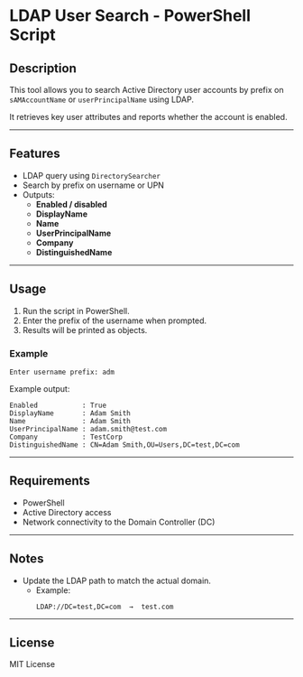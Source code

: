 # LDAP User Search - PowerShell Script

## Description
This tool allows you to search Active Directory user accounts by prefix on  
`sAMAccountName` or `userPrincipalName` using LDAP.

It retrieves key user attributes and reports whether the account is enabled.

---

## Features
- LDAP query using `DirectorySearcher`
- Search by prefix on username or UPN
- Outputs:
  - **Enabled / disabled**
  - **DisplayName**
  - **Name**
  - **UserPrincipalName**
  - **Company**
  - **DistinguishedName**

---

## Usage

1. Run the script in PowerShell.
2. Enter the prefix of the username when prompted.
3. Results will be printed as objects.

### Example
```
Enter username prefix: adm
```

Example output:
```
Enabled           : True
DisplayName       : Adam Smith
Name              : Adam Smith
UserPrincipalName : adam.smith@test.com
Company           : TestCorp
DistinguishedName : CN=Adam Smith,OU=Users,DC=test,DC=com
```

---

## Requirements
- PowerShell
- Active Directory access
- Network connectivity to the Domain Controller (DC)

---

## Notes
- Update the LDAP path to match the actual domain.
  - Example:
    ```
    LDAP://DC=test,DC=com  →  test.com
    ```

---

## License
MIT License
